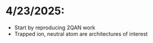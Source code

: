 # 4/23/2025:
- Start by reproducing 2QAN work
- Trapped ion, neutral atom are architectures of interest
